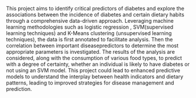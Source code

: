 This project aims to identify critical predictors of diabetes and explore the associations between the incidence of diabetes and certain dietary habits through a comprehensive data-driven
approach. Leveraging machine learning methodologies such as logistic regression , SVM(supervised learning techniques) and K-Means clustering (unsupervised learning techniques), the
data is first annotated to facilitate analysis. Then the correlation between important diseasepredictors to determine the most appropriate parameters is investigated. The results of the
analysis are considered, along with the consumption of various food types, to predict with a degree of certainty, whether an individual is likely to have diabetes or not using an SVM model.
This project could lead to enhanced predictive models to understand the interplay between health indicators and dietary patterns, leading to improved strategies for disease management and
prediction.

